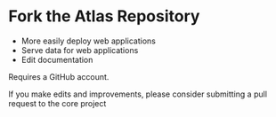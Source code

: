 # Fork the Atlas Repository

* More easily deploy web applications
* Serve data for web applications
* Edit documentation

Requires a GitHub account.

If you make edits and improvements, please consider submitting a pull request to the core project